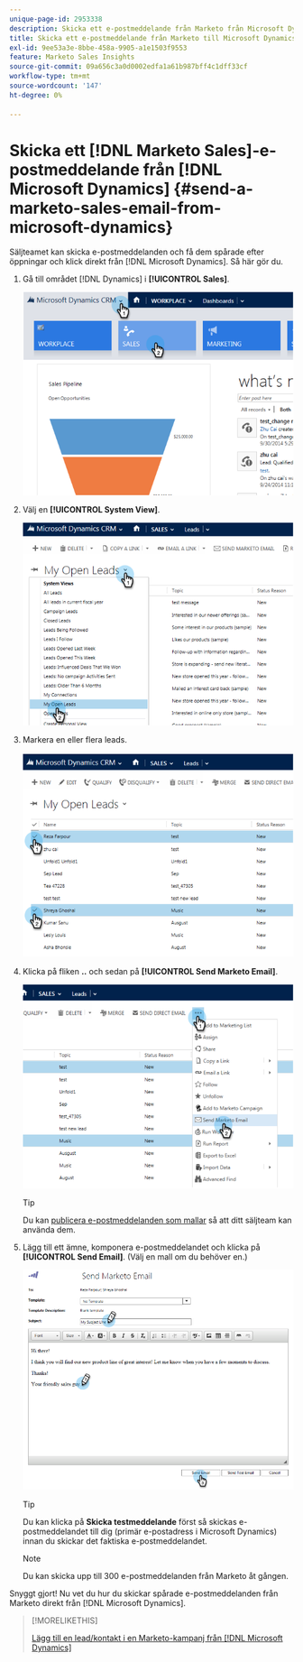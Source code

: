 ```yaml
---
unique-page-id: 2953338
description: Skicka ett e-postmeddelande från Marketo från Microsoft Dynamics - Marketo Docs - produktdokumentation
title: Skicka ett e-postmeddelande från Marketo till Microsoft Dynamics
exl-id: 9ee53a3e-8bbe-458a-9905-a1e1503f9553
feature: Marketo Sales Insights
source-git-commit: 09a656c3a0d0002edfa1a61b987bff4c1dff33cf
workflow-type: tm+mt
source-wordcount: '147'
ht-degree: 0%

---
```


# Skicka ett [!DNL Marketo Sales]-e-postmeddelande från [!DNL Microsoft Dynamics] {#send-a-marketo-sales-email-from-microsoft-dynamics}

Säljteamet kan skicka e-postmeddelanden och få dem spårade efter öppningar och klick direkt från [!DNL Microsoft Dynamics]. Så här gör du.

1. Gå till området [!DNL Dynamics] i **[!UICONTROL Sales]**.

   ![](assets/image2014-10-20-11-3a56-3a9.png)

1. Välj en **[!UICONTROL System View]**.

   ![](assets/image2014-10-20-11-3a56-3a20.png)

1. Markera en eller flera leads.

   ![](assets/image2014-10-20-11-3a56-3a35.png)

1. Klicka på fliken **..** och sedan på **[!UICONTROL Send Marketo Email]**.

   ![](assets/image2014-10-20-11-3a56-3a57.png)

   >[!TIP]
   >
   >Du kan [publicera e-postmeddelanden som mallar](/help/marketo/product-docs/marketo-sales-insight/msi-for-salesforce/features/actions-in-the-msi-panel/send-marketo-email/publish-an-email-to-sales-insight.md) så att ditt säljteam kan använda dem.

1. Lägg till ett ämne, komponera e-postmeddelandet och klicka på **[!UICONTROL Send Email]**. (Välj en mall om du behöver en.)

   ![](assets/image2014-10-20-11-3a57-3a8.png)

   >[!TIP]
   >
   >Du kan klicka på **Skicka testmeddelande** först så skickas e-postmeddelandet till dig (primär e-postadress i Microsoft Dynamics) innan du skickar det faktiska e-postmeddelandet.

   >[!NOTE]
   >
   >Du kan skicka upp till 300 e-postmeddelanden från Marketo åt gången.

Snyggt gjort! Nu vet du hur du skickar spårade e-postmeddelanden från Marketo direkt från [!DNL Microsoft Dynamics].

>[!MORELIKETHIS]
>
>[Lägg till en lead/kontakt i en Marketo-kampanj från [!DNL Microsoft Dynamics]](/help/marketo/product-docs/marketo-sales-insight/msi-for-microsoft-dynamics/setting-up-and-using/add-a-lead-contact-to-a-marketo-campaign-from-microsoft-dynamics.md)
